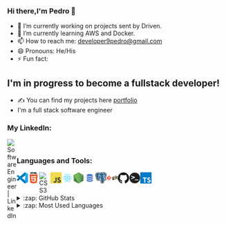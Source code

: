 ### Hi there,I'm Pedro  👋


- 🔭 I’m currently working on projects sent by Driven.
- 🌱 I’m currently learning AWS and Docker.
- 📫 How to reach me: developer9pedro@gmail.com
- 😄 Pronouns: He/His
- ⚡ Fun fact:

## I'm in progress to become a fullstack developer!
- ✍ You can find my projects here [portfolio]
- I'm  a full stack software engineer








### My LinkedIn:
[<img align="left" alt="Software Engineer | LinkedIn" width="22px" src="https://cdn.jsdelivr.net/npm/simple-icons@v3/icons/linkedin.svg" />][linkedin]

<br />

### Languages and Tools:

<img align="left" alt="Visual Studio Code" width="26px" src="https://raw.githubusercontent.com/github/explore/80688e429a7d4ef2fca1e82350fe8e3517d3494d/topics/visual-studio-code/visual-studio-code.png" />
<img align="left" alt="HTML5" width="26px" src="https://raw.githubusercontent.com/github/explore/80688e429a7d4ef2fca1e82350fe8e3517d3494d/topics/html/html.png" />
<img align="left" alt="CSS3" width="26px" src="https://img.shields.io/badge/CSS3-1572B6?style=for-the-badge&logo=css3&logoColor=white" />
<img align="left" alt="JavaScript" width="26px" src="https://raw.githubusercontent.com/github/explore/80688e429a7d4ef2fca1e82350fe8e3517d3494d/topics/javascript/javascript.png" />
<img align="left" alt="React" width="26px" src="https://raw.githubusercontent.com/github/explore/80688e429a7d4ef2fca1e82350fe8e3517d3494d/topics/react/react.png" />
<img align="left" alt="Node.js" width="26px" src="https://raw.githubusercontent.com/github/explore/80688e429a7d4ef2fca1e82350fe8e3517d3494d/topics/nodejs/nodejs.png" />
<img align="left" alt="SQL" width="26px" src="https://raw.githubusercontent.com/github/explore/80688e429a7d4ef2fca1e82350fe8e3517d3494d/topics/sql/sql.png" />
<img align="left" alt="SQL" width="26px" src="https://raw.githubusercontent.com/github/explore/80688e429a7d4ef2fca1e82350fe8e3517d3494d/topics/postgresql/postgresql.png" />
<img align="left" alt="Git" width="26px" src="https://raw.githubusercontent.com/github/explore/80688e429a7d4ef2fca1e82350fe8e3517d3494d/topics/git/git.png" />
<img align="left" alt="GitHub" width="26px" src="https://raw.githubusercontent.com/github/explore/78df643247d429f6cc873026c0622819ad797942/topics/github/github.png" />
<img align="left" alt="Terminal" width="26px" src="https://raw.githubusercontent.com/github/explore/80688e429a7d4ef2fca1e82350fe8e3517d3494d/topics/terminal/terminal.png" />
<img align="left" alt="Typescript" width="26px" src="https://raw.githubusercontent.com/github/explore/80688e429a7d4ef2fca1e82350fe8e3517d3494d/topics/typescript/typescript.png" />


<br/>
<br/>
<br/>
<details>
  <summary>:zap: GitHub Stats</summary>

  <img align="left" alt="" src="https://github-readme-stats.vercel.app/api?username=Pedro-Arantes&show_icons=true&hide_border=true" />

</details>

<details>
  <summary>:zap: Most Used Languages</summary>

<img align="left" alt="" src="https://github-readme-stats.vercel.app/api/top-langs/?username=Pedro-Arantes" />

</details>

[website]: https://www.linkedin.com/in/pedro-arantes-vianna/
[youtube]: https://www.linkedin.com/in/pedro-arantes-vianna/
[instagram]: https://www.linkedin.com/in/pedro-arantes-vianna/
[linkedin]: https://www.linkedin.com/in/pedro-arantes-vianna/
[portfolio]: https://www.linkedin.com/in/pedro-arantes-vianna/
